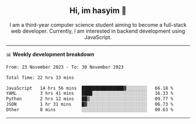 <h2 align="center"> Hi, im hasyim 👋 </h2>

<p align="center"> I am a third-year computer science student aiming to become a full-stack web developer. Currently, I am interested in backend development using JavaScript. </p>

---

<!--
**hasyimashari/hasyimashari** is a ✨ _special_ ✨ repository because its `README.md` (this file) appears on your GitHub profile.

Here are some ideas to get you started:

- 🔭 I’m currently working on ...
- 🌱 I’m currently learning ...
- 👯 I’m looking to collaborate on ...
- 🤔 I’m looking for help with ...
- 💬 Ask me about ...
- 📫 How to reach me: ...
- 😄 Pronouns: ...
- ⚡ Fun fact: ...
-->

📊 **Weekly development breakdown**

<!--START_SECTION:waka-->

```txt
From: 23 November 2023 - To: 30 November 2023

Total Time: 22 hrs 33 mins

JavaScript   14 hrs 56 mins  ████████████████▓░░░░░░░░   66.18 %
YAML         3 hrs 41 mins   ████░░░░░░░░░░░░░░░░░░░░░   16.33 %
Python       2 hrs 12 mins   ██▒░░░░░░░░░░░░░░░░░░░░░░   09.77 %
JSON         1 hr 31 mins    █▓░░░░░░░░░░░░░░░░░░░░░░░   06.73 %
Other        8 mins          ░░░░░░░░░░░░░░░░░░░░░░░░░   00.63 %
```

<!--END_SECTION:waka-->

---
